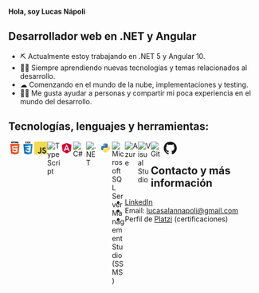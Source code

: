 **Hola, soy Lucas Nápoli**

## Desarrollador web en .NET y Angular 

 - ⛏ Actualmente estoy trabajando en .NET 5 y Angular 10.
- 👨‍💻 Siempre aprendiendo nuevas tecnologías y temas relacionados al desarrollo.
- ☁ Comenzando en el mundo de la nube, implementaciones y testing.
- 👨‍🏫 Me gusta ayudar a personas y compartir mi poca experiencia en el mundo del desarrollo.

## Tecnologías, lenguajes y herramientas:
<img align="left" alt="HTML5" width="26px" src="https://raw.githubusercontent.com/github/explore/80688e429a7d4ef2fca1e82350fe8e3517d3494d/topics/html/html.png" />
<img align="left" alt="CSS3" width="26px" src="https://raw.githubusercontent.com/github/explore/80688e429a7d4ef2fca1e82350fe8e3517d3494d/topics/css/css.png" />
<img align="left" alt="JavaScript" width="26px" src="https://raw.githubusercontent.com/github/explore/80688e429a7d4ef2fca1e82350fe8e3517d3494d/topics/javascript/javascript.png" />
<img align="left" alt="TypeScript" width="26px" src="https://upload.wikimedia.org/wikipedia/commons/thumb/4/4c/Typescript_logo_2020.svg/512px-Typescript_logo_2020.svg.png" />
<img align="left" alt="Angular" width="26px" src="https://raw.githubusercontent.com/github/explore/80688e429a7d4ef2fca1e82350fe8e3517d3494d/topics/angular/angular.png" />
<img align="left" alt="C#" width="26px" src="https://docs.microsoft.com/es-es/windows/images/csharp-logo.png" />
<img align="left" alt=".NET" width="26px" src="https://upload.wikimedia.org/wikipedia/commons/thumb/a/a3/.NET_Logo.svg/1024px-.NET_Logo.svg.png" />
<img align="left" alt="Python" width="26px" src="https://raw.githubusercontent.com/github/explore/80688e429a7d4ef2fca1e82350fe8e3517d3494d/topics/python/python.png" />
<img align="left" alt="Microsoft SQL Server Management Studio (SSMS)" width="26px" src="https://www.edureka.co/blog/wp-content/uploads/2019/10/logo.png" />
<img align="left" alt="Azure" width="26px" src="https://cdn-icons-png.flaticon.com/512/873/873107.png" />
<img align="left" alt="Visual Studio" width="26px" src="https://upload.wikimedia.org/wikipedia/commons/thumb/5/59/Visual_Studio_Icon_2019.svg/1200px-Visual_Studio_Icon_2019.svg.png" /> 
<img align="left" alt="Git" width="26px" src="https://e7.pngegg.com/pngimages/713/558/png-clipart-computer-icons-pro-git-github-logo-text-logo-thumbnail.png" />
<img align="left" alt="GitHub" width="26px" src="https://raw.githubusercontent.com/github/explore/78df643247d429f6cc873026c0622819ad797942/topics/github/github.png" />
<br/>

## Contacto y más información

 - [LinkedIn](https://www.linkedin.com/in/lucasnapoli7/)
 - Email: lucasalannapoli@gmail.com
 - Perfil de [Platzi](https://platzi.com/p/lucas-napoli/) (certificaciones)
